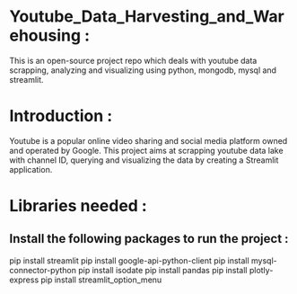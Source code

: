 # Youtube_Data_Harvesting_and_Warehousing :
 This is an open-source project repo which deals with youtube data scrapping, analyzing and visualizing using python, mongodb, mysql and streamlit.
# Introduction :
Youtube is a popular online video sharing and social media platform owned and operated by Google. This project aims at scrapping youtube data lake with channel ID, querying and visualizing the data by creating a Streamlit application.
# Libraries needed :
## Install the following packages to run the project :
pip install streamlit
pip install google-api-python-client
pip install mysql-connector-python
pip install isodate
pip install pandas
pip install plotly-express
pip install streamlit_option_menu



